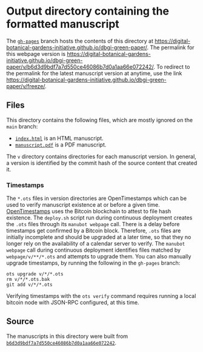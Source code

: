# Output directory containing the formatted manuscript

The [`gh-pages`](https://github.com/digital-botanical-gardens-initiative/dbgi-green-paper/tree/gh-pages) branch hosts the contents of this directory at <https://digital-botanical-gardens-initiative.github.io/dbgi-green-paper/>.
The permalink for this webpage version is <https://digital-botanical-gardens-initiative.github.io/dbgi-green-paper/v/b6d3d9bdf7a7d550ce46086b7d0a1aa66e072242/>.
To redirect to the permalink for the latest manuscript version at anytime, use the link <https://digital-botanical-gardens-initiative.github.io/dbgi-green-paper/v/freeze/>.

## Files

This directory contains the following files, which are mostly ignored on the `main` branch:

+ [`index.html`](index.html) is an HTML manuscript.
+ [`manuscript.pdf`](manuscript.pdf) is a PDF manuscript.

The `v` directory contains directories for each manuscript version.
In general, a version is identified by the commit hash of the source content that created it.

### Timestamps

The `*.ots` files in version directories are OpenTimestamps which can be used to verify manuscript existence at or before a given time.
[OpenTimestamps](https://opentimestamps.org/) uses the Bitcoin blockchain to attest to file hash existence.
The `deploy.sh` script run during continuous deployment creates the `.ots` files through its `manubot webpage` call.
There is a delay before timestamps get confirmed by a Bitcoin block.
Therefore, `.ots` files are initially incomplete and should be upgraded at a later time, so that they no longer rely on the availability of a calendar server to verify.
The `manubot webpage` call during continuous deployment identifies files matched by `webpage/v/**/*.ots` and attempts to upgrade them.
You can also manually upgrade timestamps, by running the following in the `gh-pages` branch:

```shell
ots upgrade v/*/*.ots
rm v/*/*.ots.bak
git add v/*/*.ots
```

Verifying timestamps with the `ots verify` command requires running a local bitcoin node with JSON-RPC configured, at this time.

## Source

The manuscripts in this directory were built from
[`b6d3d9bdf7a7d550ce46086b7d0a1aa66e072242`](https://github.com/digital-botanical-gardens-initiative/dbgi-green-paper/commit/b6d3d9bdf7a7d550ce46086b7d0a1aa66e072242).
